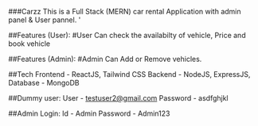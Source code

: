 ###Carzz
This is a Full Stack (MERN) car rental Application with admin panel & User pannel. '

##Features (User):
#User Can check the availabilty of vehicle, Price and book vehicle

##Features (Admin):
#Admin Can Add or Remove vehicles.

##Tech
Frontend - ReactJS, Tailwind CSS
Backend - NodeJS, ExpressJS, 
Database - MongoDB

##Dummy user:
User - testuser2@gmail.com
Password - asdfghjkl

##Admin Login:
Id - Admin
Password - Admin123



